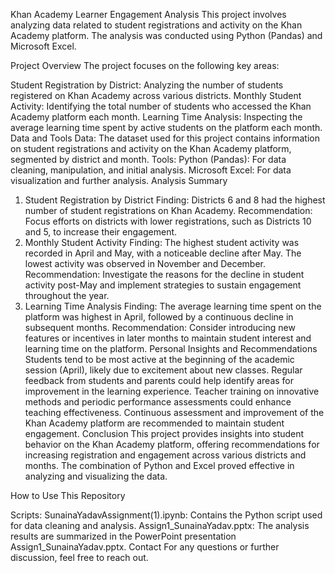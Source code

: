 Khan Academy Learner Engagement Analysis
This project involves analyzing data related to student registrations and activity on the Khan Academy platform. The analysis was conducted using Python (Pandas) and Microsoft Excel.

Project Overview
The project focuses on the following key areas:

Student Registration by District: Analyzing the number of students registered on Khan Academy across various districts.
Monthly Student Activity: Identifying the total number of students who accessed the Khan Academy platform each month.
Learning Time Analysis: Inspecting the average learning time spent by active students on the platform each month.
Data and Tools
Data: The dataset used for this project contains information on student registrations and activity on the Khan Academy platform, segmented by district and month.
Tools:
Python (Pandas): For data cleaning, manipulation, and initial analysis.
Microsoft Excel: For data visualization and further analysis.
Analysis Summary
1. Student Registration by District
Finding: Districts 6 and 8 had the highest number of student registrations on Khan Academy.
Recommendation: Focus efforts on districts with lower registrations, such as Districts 10 and 5, to increase their engagement.
2. Monthly Student Activity
Finding: The highest student activity was recorded in April and May, with a noticeable decline after May. The lowest activity was observed in November and December.
Recommendation: Investigate the reasons for the decline in student activity post-May and implement strategies to sustain engagement throughout the year.
3. Learning Time Analysis
Finding: The average learning time spent on the platform was highest in April, followed by a continuous decline in subsequent months.
Recommendation: Consider introducing new features or incentives in later months to maintain student interest and learning time on the platform.
Personal Insights and Recommendations
Students tend to be most active at the beginning of the academic session (April), likely due to excitement about new classes.
Regular feedback from students and parents could help identify areas for improvement in the learning experience.
Teacher training on innovative methods and periodic performance assessments could enhance teaching effectiveness.
Continuous assessment and improvement of the Khan Academy platform are recommended to maintain student engagement.
Conclusion
This project provides insights into student behavior on the Khan Academy platform, offering recommendations for increasing registration and engagement across various districts and months. The combination of Python and Excel proved effective in analyzing and visualizing the data.

How to Use This Repository

Scripts:
SunainaYadavAssignment(1).ipynb: Contains the Python script used for data cleaning and analysis.
Assign1_SunainaYadav.pptx: The analysis results are summarized in the PowerPoint presentation Assign1_SunainaYadav.pptx.
Contact
For any questions or further discussion, feel free to reach out.
